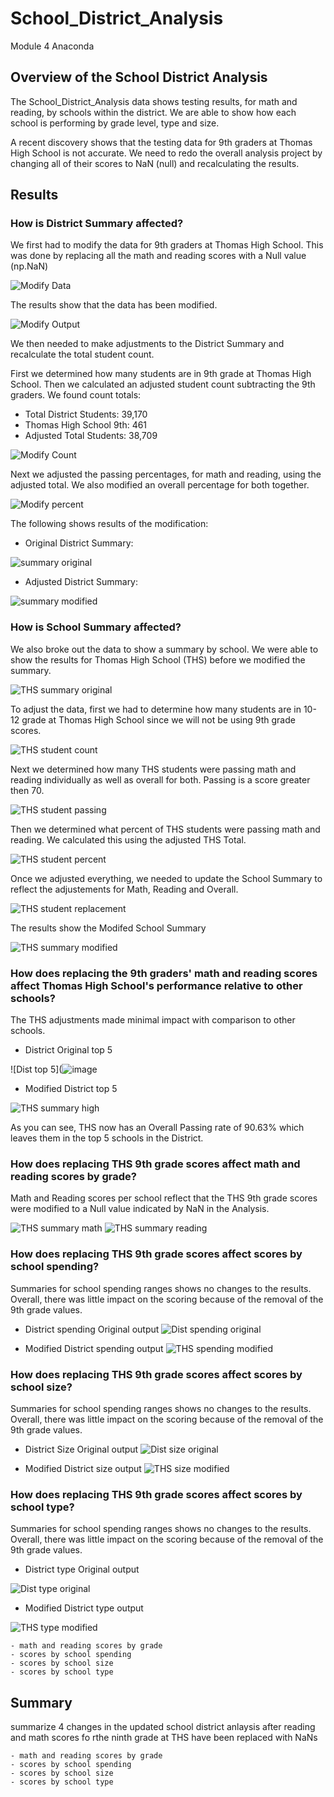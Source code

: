 # School_District_Analysis
Module 4 Anaconda

## Overview of the School District Analysis

The School_District_Analysis data shows testing results, for math and reading, by schools within the district.  We are able to show how each school is performing by grade level, type and size.

A recent discovery shows that the testing data for 9th graders at Thomas High School is not accurate.  We need to redo the overall analysis project by changing all of their scores to NaN (null) and recalculating the results.




## Results

### How is District Summary affected?

We first had to modify the data for 9th graders at Thomas High School.  This was done by replacing all the math and reading scores with a Null value (np.NaN)

![Modify Data](https://github.com/ckbauman/School_District_Analysis/blob/main/Modify_Data_1-4.png)

The results show that the data has been modified.

![Modify Output](https://github.com/ckbauman/School_District_Analysis/blob/main/Modify_Data_Output.png)

We then needed to make adjustments to the District Summary and recalculate the total student count.

First we determined how many students are in 9th grade at Thomas High School.  Then we calculated an adjusted student count subtracting the 9th graders.  We found count totals:

- Total District Students: 39,170
- Thomas High School 9th:  461
- Adjusted Total Students: 38,709

![Modify Count](https://github.com/ckbauman/School_District_Analysis/blob/main/Modify_Student_Count.png)

Next we adjusted the passing percentages, for math and reading, using the adjusted total.  We also modified an overall percentage for both together.


![Modify percent](https://github.com/ckbauman/School_District_Analysis/blob/main/Modify_Student_Percent.png)

The following shows results of the modification:

- Original District Summary:

![summary original](https://github.com/ckbauman/School_District_Analysis/blob/main/Dist_Summary_original.png)


- Adjusted District Summary:

![summary modified](https://github.com/ckbauman/School_District_Analysis/blob/main/Dist_Summary_modified.png)


### How is School Summary affected?

We also broke out the data to show a summary by school.  We were able to show the results for Thomas High School (THS) before we modified the summary.

![THS summary original](https://github.com/ckbauman/School_District_Analysis/blob/main/THS_summary_original.png)

To adjust the data, first we had to determine how many students are in 10-12 grade at Thomas High School since we will not be using 9th grade scores.

![THS student count](https://github.com/ckbauman/School_District_Analysis/blob/main/THS_student_count.png)

Next we determined how many THS students were passing math and reading individually as well as overall for both.  Passing is a score greater then 70.

![THS student passing](https://github.com/ckbauman/School_District_Analysis/blob/main/THS_student_passing.png)

Then we determined what percent of THS students were passing math and reading.  We calculated this using the adjusted THS Total.

![THS student percent](https://github.com/ckbauman/School_District_Analysis/blob/main/THS_Student_Percent.png)

Once we adjusted everything, we needed to update the School Summary to reflect the adjustements for Math, Reading and Overall.

![THS student replacement](https://github.com/ckbauman/School_District_Analysis/blob/main/THS_student_replacement.png)

The results show the Modifed School Summary

![THS summary modified](https://github.com/ckbauman/School_District_Analysis/blob/main/THS_summary_modified.png)

### How does replacing the 9th graders' math and reading scores affect Thomas High School's performance relative to other schools?

The THS adjustments made minimal impact with comparison to other schools.

- District Original top 5

![Dist top 5](![image](https://github.com/ckbauman/School_District_Analysis/blob/main/Dist_top_5.png)

- Modified District top 5

![THS summary high](https://github.com/ckbauman/School_District_Analysis/blob/main/THS_summary_high.png)

As you can see, THS now has an Overall Passing rate of 90.63% which leaves them in the top 5 schools in the District.


### How does replacing THS 9th grade scores affect math and reading scores by grade?

Math and Reading scores per school reflect that the THS 9th grade scores were modified to a Null value indicated by NaN in the Analysis.

![THS summary math](https://github.com/ckbauman/School_District_Analysis/blob/main/THS_summary_math.png)
![THS summary reading](https://github.com/ckbauman/School_District_Analysis/blob/main/THS_summary_reading.png)


### How does replacing THS 9th grade scores affect scores by school spending?

Summaries for school spending ranges shows no changes to the results.  Overall, there was little impact on the scoring because of the removal of the 9th grade values.

- District spending Original output
![Dist spending original](https://github.com/ckbauman/School_District_Analysis/blob/main/Dist_spending_original.png)

- Modified District spending output
![THS spending modified](https://github.com/ckbauman/School_District_Analysis/blob/main/THS_spending_modified.png)

### How does replacing THS 9th grade scores affect scores by school size?

Summaries for school spending ranges shows no changes to the results.  Overall, there was little impact on the scoring because of the removal of the 9th grade values.

- District Size Original output
![Dist size original](https://github.com/ckbauman/School_District_Analysis/blob/main/Dist_size_original.png)

- Modified District size output
![THS size modified](https://github.com/ckbauman/School_District_Analysis/blob/main/THS_size_modified.png)


### How does replacing THS 9th grade scores affect scores by school type?

Summaries for school spending ranges shows no changes to the results.  Overall, there was little impact on the scoring because of the removal of the 9th grade values.

- District type Original output

![Dist type original](https://github.com/ckbauman/School_District_Analysis/blob/main/Dist_type_originial.png)

- Modified District type output

![THS type modified](https://github.com/ckbauman/School_District_Analysis/blob/main/THS_type_modified.png)

    - math and reading scores by grade
    - scores by school spending 
    - scores by school size
    - scores by school type





## Summary

summarize 4 changes in the updated school district anlaysis after reading and math scores fo rthe ninth grade at THS have been replaced with NaNs



    - math and reading scores by grade
    - scores by school spending
    - scores by school size
    - scores by school type
